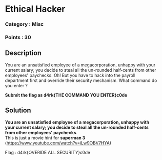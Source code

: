 # Ethical Hacker
### Category : Misc
### Points : 30

## Description

You are an unsatisfied employee of a megacorporation, unhappy with your current salary; you decide to steal all the un-rounded half-cents from other employees' paychecks.
Oh! But you have to hack into the payroll department first and override their security mechanism.
What command do you enter ?

**Submit the flag as d4rk{THE COMMAND YOU ENTER}c0de**

## Solution

**You are an unsatisfied employee of a megacorporation, unhappy with your current salary; you decide to steal all the un-rounded half-cents from other employees' paychecks.**  
This is just a movie hint for **superman 3**  
(https://www.youtube.com/watch?v=iLw9OBV7HYA)

Flag : d4rk{OVERIDE ALL SECURITY}c0de